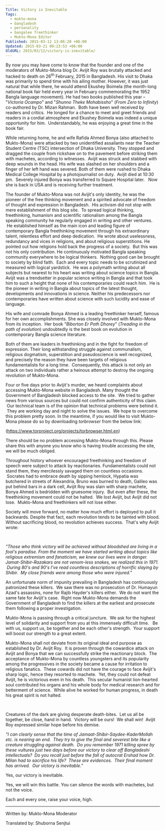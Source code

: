 ```yaml
---
Title: Victory is Inevitable
Tags:
  - mukto-mona
  - bangladesh
  - personality
  - bangalee freethinker
  - Mukto-Mona Editor
Published: 2015-03-12 13:06:20 +06:00
Updated: 2015-03-21 09:23:53 +06:00
OldURL: 2015/03/12/victory-is-inevitable/
---
```


By now you may have come to know that the founder and one of the moderators of Mukto-Mona blog Dr. Avijit Roy was brutally attacked and hacked to death on 26<sup>th</sup> February, 2015 in Bangladesh. His visit to Dhaka was primarily to spend time with his ailing mother. However, it was just natural that while there, he would attend Ekushey Boimela (the month-long national book fair held every year in February commemorating the 1952 Bangla language movement). He had two books published this year – "<i>Victoria Ocampo</i>" and "<i>Shunno Theke Mohabissho</i>" (<i>From Zero to Infinity</i>) co-authored by Dr. Mizan Rahman.  Both have been well received by readers and critics.  He longed for a chance to meet and greet friends and readers in a cordial atmosphere and Ekushey Boimela was indeed a unique opportunity for him.  Understandably, he was enjoying a great time in the book fair.

While returning home, he and wife Rafida Ahmed Bonya (also attached to Mukto-Mona) were attacked by two unidentified assailants near the Teacher Student Centre (TSC) intersection of Dhaka University. They stopped and dragged the couple from rickshaw on to the pavement before striking them with machetes, according to witnesses.  Avijit was struck and stabbed with deep wounds in the head. His wife was slashed on her shoulders and a finger of her left hand was severed. Both of them were rushed to Dhaka Medical College Hospital by a photojournalist on duty.  Avijit died at 10:30 pm.  Severely injured Bonya was transferred to Square Hospital later.   Now she is back in USA and is receiving further treatment.

The founder of Mukto-Mona was not Avijit's only identity, he was the pioneer of the free thinking movement and a spirited advocate of freedom of thought and expression in Bangladesh.  His activism did not stop with mere establishment of this blog site.  To spread logical thinking, freethinking, humanism and scientific rationalism among the Bangla speaking community he regularly engaged in writing and other ventures.  He established himself as the main icon and leading figure of contemporary Bangla freethinking movement through his extraordinary talent, relentless effort and deep dedication.  He wrote about uselessness, redundancy and vices in religions, and about religious superstitions. He pointed out how religions hold back the progress of a society.  But this was not his only contribution. He continuously motivated Bangla speaking community everywhere to be logical thinkers.  Nothing good can be brought to society by blind faith.  Each and every topic needs to be scrutinized and measured with logical yardstick.  He was a polymath writing about all subjects but nearest to his heart was writing about science topics in Bangla. Avijit was a trendsetter in popular science writing in Bangla and that took him to such a height that none of his contemporaries could reach him.  He is the pioneer in writing in Bangla about topics of the latest thought, developments and innovations in science. Neither his predecessors nor contemporaries have written about science with such lucidity and ease of language.

His wife and comrade Bonya Ahmed is a leading freethinker herself, famous for her own accomplishments. She was closely involved with Mukto-Mona from its inception.  Her book "<i>Biborton Er Poth Dhorey</i>" (<i>Treading in the path of evolution</i>) undoubtedly is the best book on evolution in contemporary Bangla science literature.

Both of them are leaders in freethinking and in the fight for freedom of expression. Their long withstanding struggle against communalism, religious dogmatism, superstition and pseudoscience is well recognized, and precisely the reason they have been targets of religious fundamentalists for a long time.  Consequently, this attack is not only an attack on two individuals rather a heinous attempt to destroy the ongoing revolution of Mukto-Mona.

Four or five days prior to Avijit's murder, we heard complaints about accessing Mukto-Mona website in Bangladesh. Many thought the Government of Bangladesh blocked access to the site.  We tried to gather news from various sources but could not confirm authenticity of this claim.  Our technical team is of the opinion that technical problems were behind it.  They are working day and night to solve the issues.  We hope to overcome this problem pretty soon. In the meantime, if you would like to visit Mukto-Mona please do so by downloading <i>torbrowser </i>from the below link:

(<a href="https://www.facebook.com/l.php?u=https%3A%2F%2Fwww.torproject.org%2Fprojects%2Ftorbrowser.html.en&amp;h=KAQEnkM-0&amp;enc=AZNBZpJM0sFakg2RyiyIBVfoJE073rLKcVqTZMJ16w_0nlTzWXdYRm_kN6M3l4M4cimKGxDJVitH4nw3lCZ7Ji-yl1A1pFbWIucLYsOmwsNgd_ETygMbVwriJa4p4rzsrJi-v6CTdcvhZuS1bFVib9H4&amp;s=1" target="_blank">https://www.torproject.org/projects/torbrowser.html.en</a>)

There should be no problem accessing Mukto-Mona through this. Please share this with anyone you know who is having trouble accessing the site, we will be much obliged.

Throughout history whoever encouraged freethinking and freedom of speech were subject to attack by reactionaries. Fundamentalists could not stand them, they mercilessly savaged them on countless occasions.  Socrates had to embrace death by sipping hemlock, Hypatia was butchered in streets of Alexandria, Bruno was burned to death, Galileo was put behind bars in a dark cell, Avijit Roy was slain with sharp machete, Bonya Ahmed is bedridden with gruesome injury.  But even after these, the freethinking movement could not be halted.  We lost Avijit, but Avijit did not lose.  Mukto-Mona and freethinkers will not lose either.

Society will move forward, no matter how much effort is deployed to pull it backwards. Despite that fact, each revolution tends to be tainted with blood. Without sacrificing blood, no revolution achieves success.  That's why Avijit wrote:

&nbsp;

<i>"</i><i>Those who think victory will be achieved without bloodshed are living in a fool</i><i>'</i><i>s paradise. From the moment we have started writing about topics like religious extremism and fanaticism, we knew our lives were in danger.  Jamat-Shibir-Razakars are not venom-less snakes, we realized this in 1971.  During 80</i><i>'</i><i>s and 90</i><i>'</i><i>s I</i><i>'</i><i>ve read countless descriptions of horrific slaying by Shibir.  My close friends were among those who were injured</i><i>."</i>

An unfortunate norm of impunity prevailing in Bangladesh has continuously patronized these killers.  We saw there was no prosecution of Dr. Humayun Azad's assassins, none for Rajib Hayder's killers either.  We do not want the same fate for Avijit's case.  Right now Mukto-Mona demands the Government of Bangladesh to find the killers at the earliest and prosecute them following a proper investigation.

Mukto-Mona is passing through a critical juncture.  We ask for the highest level of solidarity and support from you at this immensely difficult time.   Be with us, support us, be together and be each other's strength.  Your support will boost our strength to a great extent.

Mukto-Mona shall not deviate from its original ideal and purpose as established by Dr. Avijit Roy.  It is proven through the cowardice attack on Avijit and Bonya that we can successfully strike the reactionary block.  The acceptance of Mukto-Mona by countless youngsters and its popularity among the progressives in the society became a cause for irritation to religious fanatics.  These cowards did not have the courage to face Avijit's sharp logic, hence they resorted to machete.  Yet, they could not defeat Avijit, he is victorious even in his death.  This secular humanist lion-hearted soul contributed his organs and his whole body for medical research and for betterment of science.  While alive he worked for human progress, in death his great spirit is not halted.

&nbsp;

Creatures of the dark are giving desperate death-bites.  Let us all be together, be close, hand in hand.  Victory will be ours!  We shall win!  Avijit Roy expressed similar hope before his demise.

<i>"</i><i>I can clearly sense that the time of Jamaat-Shibir-Saydee-KaderMollah etc. is nearing an end.  They try to give the final and severest bite like a creature struggling against death.  Do you remember 1971 killing spree by these vultures just two days before our victory to clear off Bangladeshi intellectuals?  Do you recall just before the fall of autocrat Ershad how Dr. Milan had to sacrifice his life?  These are evidences.  Their final moment has arrived.  Our victory is inevitable.</i><i>"</i>

Yes, our victory is inevitable.

Yes, we will win this battle. You can silence the words with machetes, but not the voice.

Each and every one, raise your voice, high.

---------------------------------------------------

Written by: Mukto-Mona Moderator

Translated by: Shuborna Senjtui

&nbsp;

